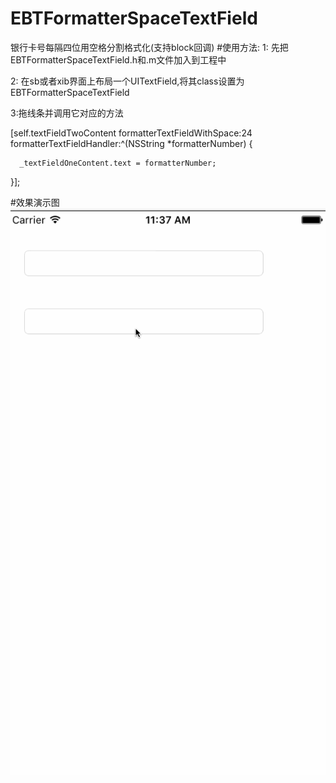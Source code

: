 # EBTFormatterSpaceTextField
银行卡号每隔四位用空格分割格式化(支持block回调)
#使用方法: 
1: 先把 EBTFormatterSpaceTextField.h和.m文件加入到工程中

2: 在sb或者xib界面上布局一个UITextField,将其class设置为EBTFormatterSpaceTextField

3:拖线条并调用它对应的方法

[self.textFieldTwoContent formatterTextFieldWithSpace:24 formatterTextFieldHandler:^(NSString *formatterNumber) {
    
      _textFieldOneContent.text = formatterNumber;
    
   }];







#效果演示图
![Image](https://github.com/KBvsMJ/EBTFormatterSpaceTextField/blob/master/demo/1.gif)
